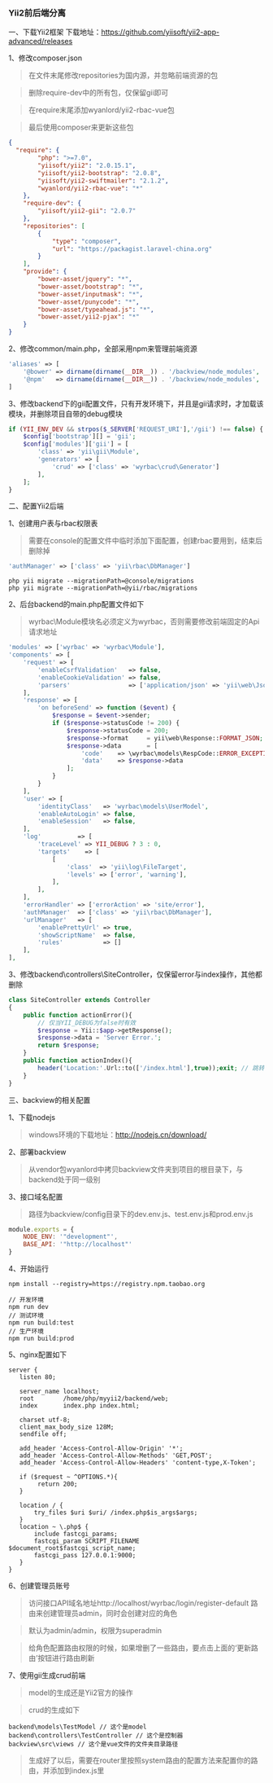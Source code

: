 ### Yii2前后端分离

一、下载Yii2框架
下载地址：https://github.com/yiisoft/yii2-app-advanced/releases

1、修改composer.json

> 在文件末尾修改repositories为国内源，并忽略前端资源的包

> 删除require-dev中的所有包，仅保留gii即可

> 在require末尾添加wyanlord/yii2-rbac-vue包

> 最后使用composer来更新这些包

```json
{
  "require": {
        "php": ">=7.0",
        "yiisoft/yii2": "2.0.15.1",
        "yiisoft/yii2-bootstrap": "2.0.8",
        "yiisoft/yii2-swiftmailer": "2.1.2",
        "wyanlord/yii2-rbac-vue": "*"
    },
    "require-dev": {
        "yiisoft/yii2-gii": "2.0.7"
    },
    "repositories": [
        {
            "type": "composer",
            "url": "https://packagist.laravel-china.org"
        }
    ],
    "provide": {
        "bower-asset/jquery": "*",
        "bower-asset/bootstrap": "*",
        "bower-asset/inputmask": "*",
        "bower-asset/punycode": "*",
        "bower-asset/typeahead.js": "*",
        "bower-asset/yii2-pjax": "*"
    }
}
```
2、修改common/main.php，全部采用npm来管理前端资源

```php
'aliases' => [
    '@bower' => dirname(dirname(__DIR__)) . '/backview/node_modules',
    '@npm'   => dirname(dirname(__DIR__)) . '/backview/node_modules',
]
```
3、修改backend下的gii配置文件，只有开发环境下，并且是gii请求时，才加载该模块，并删除项目自带的debug模块
```php
if (YII_ENV_DEV && strpos($_SERVER['REQUEST_URI'],'/gii') !== false) {
    $config['bootstrap'][] = 'gii';
    $config['modules']['gii'] = [
        'class' => 'yii\gii\Module',
        'generators' => [
            'crud' => ['class' => 'wyrbac\crud\Generator']
        ],
    ];
}
```
二、配置Yii2后端

1、创建用户表与rbac权限表
> 需要在console的配置文件中临时添加下面配置，创建rbac要用到，结束后删除掉

```php
'authManager' => ['class' => 'yii\rbac\DbManager']
```

```
php yii migrate --migrationPath=@console/migrations
php yii migrate --migrationPath=@yii/rbac/migrations
```

2、后台backend的main.php配置文件如下
> wyrbac\Module模块名必须定义为wyrbac，否则需要修改前端固定的Api请求地址

```php
'modules' => ['wyrbac' => 'wyrbac\Module'],
'components' => [
    'request' => [
        'enableCsrfValidation'   => false,
        'enableCookieValidation' => false,
        'parsers'                => ['application/json' => 'yii\web\JsonParser'],
    ],
    'response' => [
        'on beforeSend' => function ($event) {
            $response = $event->sender;
            if ($response->statusCode != 200) {
                $response->statusCode = 200;
                $response->format     = yii\web\Response::FORMAT_JSON;
                $response->data       = [
                    'code'    => \wyrbac\models\RespCode::ERROR_EXCEPTION,
                    'data'    => $response->data
                ];
            }
        }
    ],
    'user' => [
        'identityClass'   => 'wyrbac\models\UserModel',
        'enableAutoLogin' => false,
        'enableSession'   => false,
    ],
    'log'          => [
        'traceLevel' => YII_DEBUG ? 3 : 0,
        'targets'    => [
            [
                'class'  => 'yii\log\FileTarget',
                'levels' => ['error', 'warning'],
            ],
        ],
    ],
    'errorHandler' => ['errorAction' => 'site/error'],
    'authManager'  => ['class' => 'yii\rbac\DbManager'],
    'urlManager'   => [
        'enablePrettyUrl' => true,
        'showScriptName'  => false,
        'rules'           => []
    ],
],
```

3、修改backend\controllers\SiteController，仅保留error与index操作，其他都删除

```php
class SiteController extends Controller
{
    public function actionError(){
        // 仅当YII_DEBUG为false时有效
        $response = Yii::$app->getResponse();
        $response->data = 'Server Error.';
        return $response;
    }
    public function actionIndex(){
        header('Location:'.Url::to(['/index.html'],true));exit; // 跳转到前端页面
    }
}

```

三、backview的相关配置

1、下载nodejs
> windows环境的下载地址：http://nodejs.cn/download/

2、部署backview
> 从vendor包wyanlord中拷贝backview文件夹到项目的根目录下，与backend处于同一级别

3、接口域名配置
> 路径为backview/config目录下的dev.env.js、test.env.js和prod.env.js
```js
module.exports = {
    NODE_ENV: '"development"',
    BASE_API: '"http://localhost"'
}
```

4、开始运行
```
npm install --registry=https://registry.npm.taobao.org
```

```
// 开发环境
npm run dev
// 测试环境
npm run build:test
// 生产环境
npm run build:prod
```

5、nginx配置如下

```
server {
   listen 80;

   server_name localhost;
   root        /home/php/myyii2/backend/web;
   index       index.php index.html;
   
   charset utf-8;
   client_max_body_size 128M;
   sendfile off;
   
   add_header 'Access-Control-Allow-Origin' '*';
   add_header 'Access-Control-Allow-Methods' 'GET,POST';
   add_header 'Access-Control-Allow-Headers' 'content-type,X-Token';
   
   if ($request ~ ^OPTIONS.*){
        return 200;
   }

   location / {
       try_files $uri $uri/ /index.php$is_args$args;
   }
   location ~ \.php$ {
       include fastcgi_params;
       fastcgi_param SCRIPT_FILENAME $document_root$fastcgi_script_name;
       fastcgi_pass 127.0.0.1:9000;
   }
}
```

6、创建管理员账号

> 访问接口API域名地址http://localhost/wyrbac/login/register-default 路由来创建管理员admin，同时会创建对应的角色

> 默认为admin/admin，权限为superadmin

> 给角色配置路由权限的时候，如果增删了一些路由，要点击上面的‘更新路由’按钮进行路由刷新

7、使用gii生成crud前端

> model的生成还是Yii2官方的操作

> crud的生成如下

```
backend\models\TestModel // 这个是model
backend\controllers\TestController // 这个是控制器
backview\src\views // 这个是vue文件的文件夹目录路径
```

> 生成好了以后，需要在router里按照system路由的配置方法来配置你的路由，并添加到index.js里


